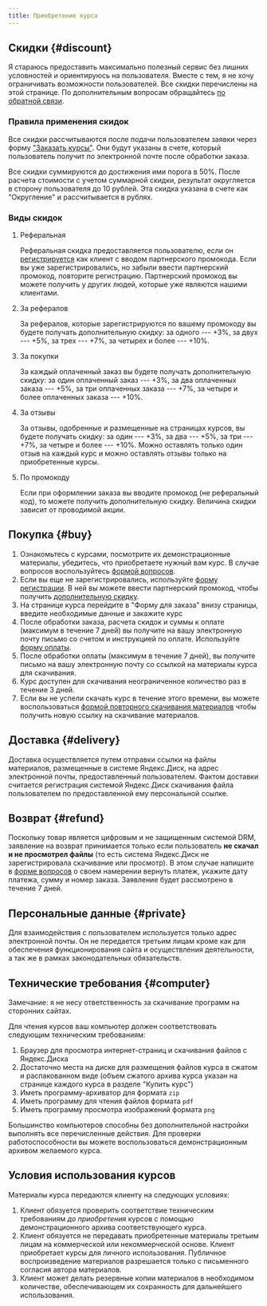 ```yaml
---
title: Приобретение курса
---
```


## Скидки {#discount}

Я стараюсь предоставить максимально полезный сервис без лишних
условностей и ориентируюсь на пользователя.  Вместе с тем, я не хочу
ограничивать возможности пользователей.  Все скидки перечислены на
этой странице.  По дополнительным вопросам обращайтесь [по обратной
связи](/feedback.html#feedback).

### Правила применения скидок

Все скидки рассчитываются после подачи пользователем заявки через
форму ["Заказать курсы"](/feedback.html#order_courses).  Они будут
указаны в счете, который пользователь получит по электронной почте
после обработки заказа.

Все скидки суммируются до достижения ими порога в 50%.  После расчета
стоимости с учетом суммарной скидки, результат округляется в сторону
пользователя до 10 рублей.  Эта скидка указана в счете как
"Округление" и рассчитывается в рублях.

### Виды скидок

1. Реферальная <a id="referer"></a>

   Реферальная скидка предоставляется пользователю, если он
   [регистрируется](/feedback.html#submit) как клиент с вводом
   партнерского промокода.  Если вы уже зарегистрировались, но забыли
   ввести партнерский промокод, повторите регистрацию.  Партнерский
   промокод вы можете получить у других людей, которые уже являются
   нашими клиентами.

2. За рефералов <a id="referals"></a>

   За рефералов, которые зарегистрируются по вашему промокоду вы
   будете получать дополнительную скидку: за одного --- +3%, за двух
   --- +5%, за трех --- +7%, за четырех и более --- +10%.

3. За покупки

   За каждый оплаченный заказ вы будете получать дополнительную
   скидку: за один оплаченный заказ --- +3%, за два оплаченных заказа
   --- +5%, за три оплаченных заказа --- +7%, за четыре и более
   оплаченных заказа --- +10%.

4. За отзывы

   За отзывы, одобренные и размещенные на страницах курсов, вы будете
   получать скидку: за один --- +3%, за два --- +5%, за три --- +7%,
   за четыре и более --- +10%.  Можно оставлять только один отзыв на
   каждый курс и можно оставлять отзывы только на приобретенные курсы.

5. По промокоду

   Если при оформлении заказа вы вводите промокод (не реферальный
   код), то можете получить дополнительную скидку.  Величина скидки
   зависит от проводимой акции.

## Покупка {#buy}

1. Ознакомьтесь с курсами, посмотрите их демонстрационные материалы,
   убедитесь, что приобретаете нужный вам курс.  В случае вопросов
   воспользуйтесь [формой вопросов](/feedback.html#other).
2. Если вы еще не зарегистрировались, используйте [форму
   регистрации](/feedback.html#submit).  В ней вы можете ввести
   партнерский промокод, чтобы получить [дополнительную
   скидку](#discounts).
3. На странице курса перейдите в "Форму для заказа" внизу страницы,
   введите необходимые данные и закажите курс
4. После обработки заказа, расчета скидок и суммы к оплате (максимум в
   течение 7 дней) вы получите на вашу электронную почту письмо со
   счетом и инструкцией по оплате.  Используйте [форму
   оплаты](/feedback.html#payment).
5. После обработки оплаты (максимум в течение 7 дней), вы получите
   письмо на вашу электронную почту со ссылкой на материалы курса для
   скачивания.
6. Курс доступен для скачивания неограниченное количество раз в
   течение 3 дней.
7. Если вы не успели скачать курс в течение этого времени, вы можете
   воспользоваться [формой повторного скачивания
   материалов](/feedback.html#get_again) чтобы получить новую ссылку
   на скачивание материалов.

## Доставка {#delivery}

Доставка осуществляется путем отправки ссылки на файлы материалов,
размещенные в системе Яндекс.Диск, на адрес электронной почты,
предоставленный пользователем.  Фактом доставки считается регистрация
системой Яндекс.Диск скачивания файла пользователем по предоставленной
ему персональной ссылке.

## Возврат {#refund}

Поскольку товар является цифровым и не защищенным системой DRM,
заявление на возврат принимается только если пользователь **не скачал
и не просмотрел файлы** (то есть система Яндекс.Диск не
зарегистрировала скачивание или просмотр).  В этом случае напишите в
[форме вопросов](/feedback.html#other) о своем намерении вернуть
платеж, укажите дату платежа, сумму и номер заказа.  Заявление будет
рассмотрено в течение 7 дней.

## Персональные данные {#private}

Для взаимодействия с пользователем используется только адрес
электронной почты.  Он не передается третьим лицам кроме как для
обеспечения функционирования сайта и осуществления деятельности, а так
же в рамках законодательных обязательств.

## Технические требования {#computer}

Замечание: я не несу ответственность за скачивание программ на
сторонних сайтах.

Для чтения курсов ваш компьютер должен соответствовать следующим
техническим требованиям:
1. Браузер для просмотра интернет-страниц и скачивания файлов с
   Яндекс.Диска
2. Достаточно места на диске для размещения файлов курса в
   сжатом и распакованном виде (объем сжатого архива курса указан на
   странице каждого курса в разделе "Купить курс")
3. Иметь программу-архиватор для формата `zip`
4. Иметь программу для чтения файлов формата `pdf`
5. Иметь программу просмотра изображений формата `png`

Большинство компьютеров способны без дополнительной настройки
выполнять все перечисленные действия.  Для проверки работоспособности
вы можете воспользоваться демонстрационным архивом желаемого курса.

## Условия использования курсов

Материалы курса передаются клиенту на следующих условиях:
1. Клиент обязуется проверить соответствие техническим требованиям *до
   приобретения* курсов с помощью демонстрационного архива
   соответствующего курса.
2. Клиент обязуется не передавать приобретенные материалы третьим
   лицам на коммерческой или некоммерческой основе.  Клиент
   приобретает курсы для личного использования.  Публичное
   воспроизведение материалов разрешается только с письменного
   согласия автора материалов.
3. Клиент может делать резервные копии материалов в необходимом
   количестве, обеспечивающем их сохранность для дальнейшего
   использования.
